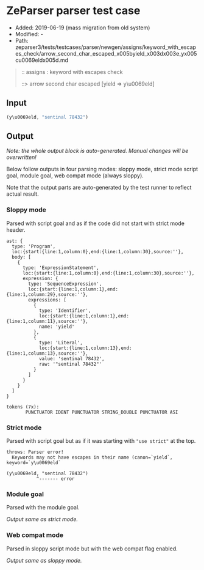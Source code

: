 # ZeParser parser test case

- Added: 2019-06-19 (mass migration from old system)
- Modified: -
- Path: zeparser3/tests/testcases/parser/newgen/assigns/keyword_with_escapes_check/arrow_second_char_escaped_x005byield_x003dx003e_yx005cu0069eldx005d.md

> :: assigns : keyword with escapes check
>
> ::> arrow second char escaped [yield => y\u0069eld]

## Input

`````js
(y\u0069eld, "sentinal 78432")
`````

## Output

_Note: the whole output block is auto-generated. Manual changes will be overwritten!_

Below follow outputs in four parsing modes: sloppy mode, strict mode script goal, module goal, web compat mode (always sloppy).

Note that the output parts are auto-generated by the test runner to reflect actual result.

### Sloppy mode

Parsed with script goal and as if the code did not start with strict mode header.

`````
ast: {
  type: 'Program',
  loc:{start:{line:1,column:0},end:{line:1,column:30},source:''},
  body: [
    {
      type: 'ExpressionStatement',
      loc:{start:{line:1,column:0},end:{line:1,column:30},source:''},
      expression: {
        type: 'SequenceExpression',
        loc:{start:{line:1,column:1},end:{line:1,column:29},source:''},
        expressions: [
          {
            type: 'Identifier',
            loc:{start:{line:1,column:1},end:{line:1,column:11},source:''},
            name: 'yield'
          },
          {
            type: 'Literal',
            loc:{start:{line:1,column:13},end:{line:1,column:13},source:''},
            value: 'sentinal 78432',
            raw: '"sentinal 78432"'
          }
        ]
      }
    }
  ]
}

tokens (7x):
       PUNCTUATOR IDENT PUNCTUATOR STRING_DOUBLE PUNCTUATOR ASI
`````

### Strict mode

Parsed with script goal but as if it was starting with `"use strict"` at the top.

`````
throws: Parser error!
  Keywords may not have escapes in their name (canon=`yield`, keyword=`y\u0069eld`

(y\u0069eld, "sentinal 78432")
           ^------- error
`````


### Module goal

Parsed with the module goal.

_Output same as strict mode._

### Web compat mode

Parsed in sloppy script mode but with the web compat flag enabled.

_Output same as sloppy mode._
